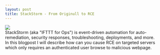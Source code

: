 ```yaml
---
layout: post
title: StackStorm - From Originull to RCE
---
```


![](https://www.thefastmode.com/media/k2/items/src/3cc8012eca57577e33709ae3cf2556ae.jpg)<br>StackStorm (aka "IFTTT for Ops") is event-driven automation for auto-remediation, security responses, troubleshooting, deployments, and more.
In this blogpost I will describe how can you cause RCE on targeted servers which only requires an authenticated user browse to malicious webpage.
